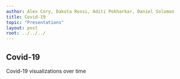 ```yaml
---
author: Alex Cory, Dakota Rossi, Aditi Pokharkar, Daniel Solomon
title: Covid-19
topic: "Presentations"
layout: post
root: ../../../
---
```


## Covid-19

Covid-19 visualizations over time
